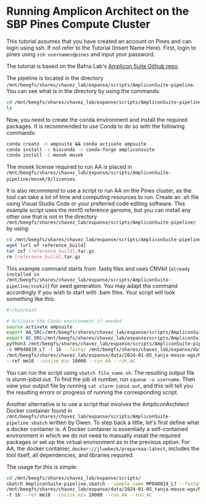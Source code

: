 # Running Amplicon Architect on the SBP Pines Compute Cluster
This tutorial assumes that you have created an account on Pines and can login using ssh. If not refer to the Tutorial (Insert Name Here). First, login to pines using `ssh usernames@pines` and input your password.

The tutorial is based on the Bafna Lab's [Amplicon Suite Github repo](https://github.com/AmpliconSuite/AmpliconSuite-pipeline). 

The pipeline is located in the directory `/mnt/beegfs/shares/chavez_lab/expanse/scripts/AmpliconSuite-pipeline`. You can see what is in the directory by using the commands: 
```bash
cd /mnt/beegfs/shares/chavez_lab/expanse/scripts/AmpliconSuite-pipeline
ls
```
Now, you need to create the conda environment and install the required packages. It is recommended to use Conda to do so with the following commands:
```bash 
conda create -n ampsuite && conda activate ampsuite
conda install -c bioconda -c conda-forge ampliconsuite 
conda install -c mosek mosek
```

The mosek license required to run AA is placed in `/mnt/beegfs/shares/chavez_lab/expanse/scripts/AmpliconSuite-pipeline/mosek/8/licenses`. 

It is also recommend to use a script to run AA on the Pines cluster, as the tool can take a lot of time and computing resources to run. Create an .sh file using Visual
Studio Code or your preferred code editing software. This example script uses the mm10 reference genome, but you can install any other one that is not in the directory 
`/mnt/beegfs/shares/chavez_lab/expanse/scripts/AmpliconSuite-pipeline/` by using:
```bash
cd /mnt/beegfs/shares/chavez_lab/expanse/scripts/AmpliconSuite-pipeline/data_repo
wget [url of reference_build]
tar zxf [reference_build].tar.gz
rm [reference_build].tar.gz
```
This example command starts from .fastq files and uses CNVkit (`already installed in /mnt/beegfs/shares/chavez_lab/expanse/scripts/AmpliconSuite-pipeline/cnvkit`) for seed generation.
You may adapt the command accordingly if you wish to start with .bam files. Your script will look something like this:
```bash
#!/bin/bash

# Activate the Conda environment if needed
source activate ampsuite
export AA_SRC=/mnt/beegfs/shares/chavez_lab/expanse/scripts/AmpliconSuite-pipeline/AmpliconArchitect/src/
export AC_SRC=/mnt/beegfs/shares/chavez_lab/expanse/scripts/AmpliconSuite-pipeline/AmpliconClassifier/
python3 /mnt/beegfs/shares/chavez_lab/expanse/scripts/AmpliconSuite-pipeline/AmpliconSuite-pipeline.py \
-s MP040819_L7 -t 16 --fastqs /mnt/beegfs/shares/chavez_lab/expanse/data/2024-01-05_tanja-mouse-wgs/MP040819/MP040819_CKDO230001655-1A_22GHJCLT3_L7_1.fq.gz \
/mnt/beegfs/shares/chavez_lab/expanse/data/2024-01-05_tanja-mouse-wgs/MP040819/MP040819_CKDO230001655-1A_22GHJCLT3_L7_2.fq.gz \
--ref mm10 --cnsize_min 10000 --run_AA --run_AC
```
You can run the script using `sbatch file_name.sh`. The resulting output file is slurm-jobid.out. To find the job id number, run `squeue -u username`. Then view your output file by running `cat slurm-jobid.out`, and this will tell you the resulting errors or progress of running the corresponding script.


Another alternative is to use a script that involves the AmpliconArchitect Docker container found in `/mnt/beegfs/shares/chavez_lab/expanse/scripts/AmpliconSuite-pipeline.sbatch` written by Owen. To step back a little, let's first define what a docker container is. A Docker container is essentially a self-contained environment in which we do not need to manually install the required packages or set up the virtual environment as in the previous option. For AA, the docker container, `docker://jluebeck/prepareaa:latest`, includes the tool itself, all dependencies, and libraries required. 

The usage for this is simple:
```bash
cd /mnt/beegfs/shares/chavez_lab/expanse/scripts/
sbatch AmpliconSuite-pipeline.sbatch --sample_name MP040819_L7 --fastqs /mnt/beegfs/shares/chavez_lab/expanse/data/2024-01-05_tanja-mouse-wgs/MP040819/MP040819_CKDO230001655-1A_22GHJCLT3_L7_1.fq.gz \
/mnt/beegfs/shares/chavez_lab/expanse/data/2024-01-05_tanja-mouse-wgs/MP040819/MP040819_CKDO230001655-1A_22GHJCLT3_L7_2.fq.gz \
-t 16 --ref mm10 --cnsize_min 10000 --run_AA --run_AC
